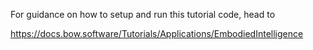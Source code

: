 For guidance on how to setup and run this tutorial code, head to

https://docs.bow.software/Tutorials/Applications/EmbodiedIntelligence
